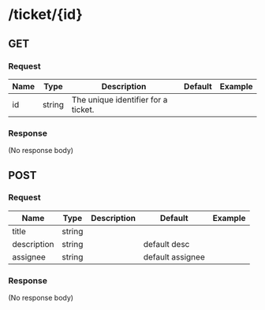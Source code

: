 # /ticket/{id}

## GET


### Request
| Name  | Type  | Description | Default | Example |
|-------|-------|-------------|---------|---------| 
| id | string | The unique identifier for a ticket. |  |  |  |
        

### Response
(No response body)       
## POST


### Request
| Name  | Type  | Description | Default | Example |
|-------|-------|-------------|---------|---------| 
| title | string |  |  |  |  |
| description | string |  | default desc |  |  |
| assignee | string |  | default assignee |  |  |
        

### Response
(No response body)       